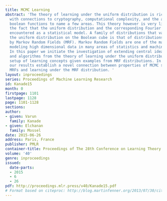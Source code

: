 ```yaml
---
title: MCMC Learning
abstract: 'The theory of learning under the uniform distribution is rich and deep,
  with connections to cryptography, computational complexity, and the analysis of
  boolean functions to name a few areas. This theory however is very limited due to
  the fact that the uniform distribution and the corresponding Fourier basis are rarely
  encountered as a statistical model. A family of distributions that vastly generalizes
  the uniform distribution on the Boolean cube is that of distributions represented
  by Markov Random Fields (MRF). Markov Random Fields are one of the main tools for
  modeling high dimensional data in many areas of statistics and machine learning.
  In this paper we initiate the investigation of extending central ideas, methods
  and algorithms from the theory of learning under the uniform distribution to the
  setup of learning concepts given examples from MRF distributions. In particular,
  our results establish a novel connection between properties of MCMC sampling of
  MRFs and learning under the MRF distribution. '
layout: inproceedings
series: Proceedings of Machine Learning Research
id: Kanade15
month: 0
firstpage: 1101
lastpage: 1128
page: 1101-1128
sections: 
author:
- given: Varun
  family: Kanade
- given: Elchanan
  family: Mossel
date: 2015-06-26
address: Paris, France
publisher: PMLR
container-title: Proceedings of The 28th Conference on Learning Theory
volume: '40'
genre: inproceedings
issued:
  date-parts:
  - 2015
  - 6
  - 26
pdf: http://proceedings.mlr.press/v40/Kanade15.pdf
# Format based on citeproc: http://blog.martinfenner.org/2013/07/30/citeproc-yaml-for-bibliographies/
---
```

